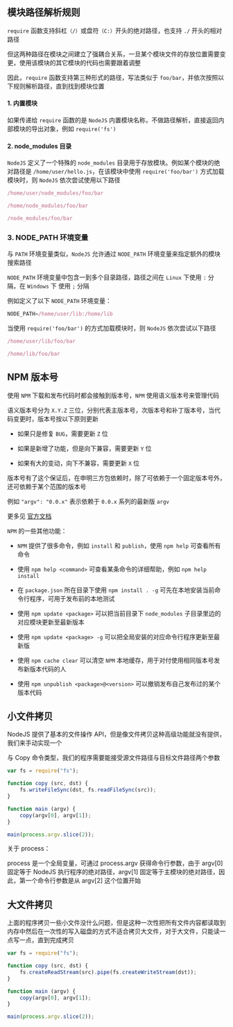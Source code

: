 ## 模块路径解析规则

```require``` 函数支持斜杠```（/）```或盘符```（C:）```开头的绝对路径，也支持 ```./``` 开头的相对路径

但这两种路径在模块之间建立了强耦合关系，一旦某个模块文件的存放位置需要变更，使用该模块的其它模块的代码也需要跟着调整

因此，```require``` 函数支持第三种形式的路径，写法类似于 ```foo/bar```，并依次按照以下规则解析路径，直到找到模块位置

#### 1. 内置模块

如果传递给 ```require``` 函数的是 ```NodeJS``` 内置模块名称，不做路径解析，直接返回内部模块的导出对象，例如 ```require('fs')```

#### 2. node_modules 目录

```NodeJS``` 定义了一个特殊的 ```node_modules``` 目录用于存放模块。例如某个模块的绝对路径是 ```/home/user/hello.js```，在该模块中使用 ```require('foo/bar')``` 方式加载模块时，则 ```NodeJS``` 依次尝试使用以下路径

```js
/home/user/node_modules/foo/bar

/home/node_modules/foo/bar

/node_modules/foo/bar
```

### 3. NODE_PATH 环境变量

与 ```PATH``` 环境变量类似，```NodeJS``` 允许通过 ```NODE_PATH``` 环境变量来指定额外的模块搜索路径

```NODE_PATH``` 环境变量中包含一到多个目录路径，路径之间在 ```Linux``` 下使用 ```:``` 分隔，在 ```Windows``` 下 使用 ```;``` 分隔

例如定义了以下 ```NODE_PATH``` 环境变量：

```js
NODE_PATH=/home/user/lib:/home/lib
```

当使用 ```require('foo/bar')``` 的方式加载模块时，则 ```NodeJS``` 依次尝试以下路径

```js
/home/user/lib/foo/bar

/home/lib/foo/bar
```



## NPM 版本号

使用 ```NPM``` 下载和发布代码时都会接触到版本号，```NPM``` 使用语义版本号来管理代码

语义版本号分为 ```X.Y.Z``` 三位，分别代表主版本号，次版本号和补丁版本号，当代码变更时，版本号按以下原则更新

* 如果只是修复 ```BUG```，需要更新 ```Z``` 位

* 如果是新增了功能，但是向下兼容，需要更新 ```Y``` 位

* 如果有大的变动，向下不兼容，需要更新 ```X``` 位

版本号有了这个保证后，在申明三方包依赖时，除了可依赖于一个固定版本号外，还可依赖于某个范围的版本号

例如 ```"argv": "0.0.x"``` 表示依赖于 ```0.0.x``` 系列的最新版 ```argv```

更多见 [官方文档](https://npmjs.org/doc/files/package.json.html#dependencies)

```NPM``` 的一些其他功能：

* ```NPM``` 提供了很多命令，例如 ```install``` 和 ```publish```，使用 ```npm help``` 可查看所有命令

* 使用 ```npm help <command>``` 可查看某条命令的详细帮助，例如 ```npm help install```

* 在 ```package.json``` 所在目录下使用 ```npm install . -g``` 可先在本地安装当前命令行程序，可用于发布前的本地测试

* 使用 ```npm update <package>``` 可以把当前目录下 ```node_modules``` 子目录里边的对应模块更新至最新版本

* 使用 ```npm update <package> -g``` 可以把全局安装的对应命令行程序更新至最新版

* 使用 ```npm cache clear``` 可以清空 ```NPM``` 本地缓存，用于对付使用相同版本号发布新版本代码的人

* 使用 ```npm unpublish <package>@<version>``` 可以撤销发布自己发布过的某个版本代码




## 小文件拷贝

NodeJS 提供了基本的文件操作 API，但是像文件拷贝这种高级功能就没有提供，我们来手动实现一个

与 Copy 命令类型，我们的程序需要能接受源文件路径与目标文件路径两个参数

```js
var fs = require("fs");

function copy (src, dst) {
    fs.writeFileSync(dst, fs.readFileSync(src));
}

function main (argv) {
    copy(argv[0], argv[1]);
}

main(process.argv.slice(2));
```

关于 process：

process 是一个全局变量，可通过 process.argv 获得命令行参数，由于 argv[0] 固定等于 NodeJS 执行程序的绝对路径，argv[1] 固定等于主模块的绝对路径，因此，第一个命令行参数是从 argv[2] 这个位置开始


## 大文件拷贝

上面的程序拷贝一些小文件没什么问题，但是这种一次性把所有文件内容都读取到内存中然后在一次性的写入磁盘的方式不适合拷贝大文件，对于大文件，只能读一点写一点，直到完成拷贝

```js
var fs = require("fs");

function copy (src, dst) {
    fs.createReadStream(src).pipe(fs.createWriteStream(dst));
}

function main (argv) {
    copy(argv[0], argv[1]);
}

main(process.argv.slice(2));
```






